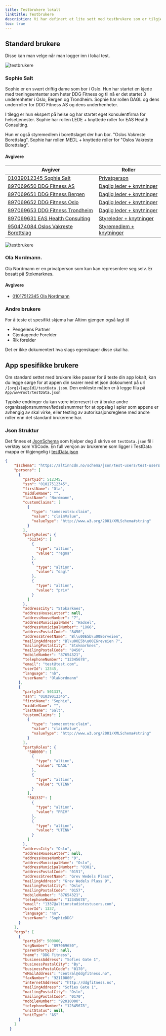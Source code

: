 ```yaml
---
title: Testbrukere lokalt
linktitle: Testbrukere
description: Vi har definert et lite sett med testbrukere som er tilgjengelig for lokal test.
toc: true
---
```


## Standard brukere
Disse kan man velge når man logger inn i lokal test.

![testbrukere](userselection.png "Valg av testbrukere")

### Sophie Salt
Sophie er en svært driftig dame som bor i Oslo. Hun har startet en kjede med treningsententer som heter DDG Fitness og til nå er det startet 3 underenheter i Oslo, Bergen og Trondheim.
Sophie har rollen DAGL og dens underroller for DDG Fitness AS og dens underhenheter.

I tilegg er hun ekspert på helse og har startet eget konsulentfirma for helsetjenester. Sophie har rollen LEDE + knyttede roller for EAS Health Consulting.

Hun er også styremedlem i borettslaget der hun bor. "Oslos Vakreste Borettslag".  Sophie har rollen MEDL + knyttede roller for "Oslos Vakreste Borettslag".

#### Avgivere

| Avgiver                                                                                                                                         | Roller                                                                                                                                                          |
| ----------------------------------------------------------------------------------------------------------------------------------------------- | --------------------------------------------------------------------------------------------------------------------------------------------------------------- |
| [01039012345 Sophie Salt](https://github.com/Altinn/altinn-studio/blob/master/src/development/TestData/Register/Person/01039012345.json)        | [Privatperson](https://github.com/Altinn/altinn-studio/blob/master/src/development/TestData/authorization/roles/User_1337/party_1337/roles.json)                |
| [897069650 DDG Fitness AS](https://github.com/Altinn/altinn-studio/blob/master/src/development/TestData/Register/Org/897069650.json)            | [Daglig leder + knytninger](https://github.com/Altinn/altinn-studio/blob/master/src/development/TestData/authorization/roles/User_1337/party_500000/roles.json) |
| [897069651 DDG Fitness Bergen](https://github.com/Altinn/altinn-studio/blob/master/src/development/TestData/Register/Org/897069651.json)        | [Daglig leder + knytninger](https://github.com/Altinn/altinn-studio/blob/master/src/development/TestData/authorization/roles/User_1337/party_500001/roles.json) |
| [897069652 DDG Fitness Oslo](https://github.com/Altinn/altinn-studio/blob/master/src/development/TestData/Register/Org/897069652.json)          | [Daglig leder + knytninger](https://github.com/Altinn/altinn-studio/blob/master/src/development/TestData/authorization/roles/User_1337/party_500002/roles.json) |
| [897069653 DDG Fitness Trondheim](https://github.com/Altinn/altinn-studio/blob/master/src/development/TestData/Register/Org/897069653.json)     | [Daglig leder + knytninger](https://github.com/Altinn/altinn-studio/blob/master/src/development/TestData/authorization/roles/User_1337/party_500003/roles.json) |
| [897069631 EAS Health Consulting](https://github.com/Altinn/altinn-studio/blob/master/src/development/TestData/Register/Org/897069631.json)     | [Styreleder + knytninger](https://github.com/Altinn/altinn-studio/blob/master/src/development/TestData/authorization/roles/User_1337/party_500600/roles.json)   |
| [950474084 Oslos Vakreste Borettslag](https://github.com/Altinn/altinn-studio/blob/master/src/development/TestData/Register/Org/950474084.json) | [Styremedlem + knytninger](https://github.com/Altinn/altinn-studio/blob/master/src/development/TestData/authorization/roles/User_1337/party_500700/roles.json)  |

![testbrukere](selectparty.png "Avgiver valg Sophie Salt")

### Ola Nordmann. 
Ola Nordmann er en privatperson som kun kan representere seg selv. 
Er bosatt på Stokmarknes.


#### Avgivere
- [01017512345 Ola Nordmann](https://github.com/Altinn/altinn-studio/blob/master/src/development/TestData/Register/Person/01017512345.json)

### Andre brukere
For å teste et spesifikt skjema har Altinn gjengen også lagt til 
- Pengelens Partner
- Gjentagende Forelder
- Rik forelder

Det er ikke dokumentert hva slags egenskaper disse skal ha.

## App spesifikke brukere
Om standard settet med brukere ikke passer for å teste din app lokalt, kan du legge sørge for at appen din svarer med et
json dokoument på url `/[org]/[appId]/testData.json`. Den enkleste måten er å legge fila på `App/wwwroot/testData.json`

Typiske endringer du kan være interresert i er å bruke andre organisasjonsnummer/fødselsnummer for at oppslag i apier som
appene er avhengig av skal virke, eller testing av autorisasjonsreglene med andre roller enn det standard brukerene har.

### Json Struktur
Det finnes et [JsonSchema](https://altinncdn.no/schema/json/testUsers/testUsers.schema.v1.json) som hjelper deg å skrive
en `testData.json` fil i verktøy som VSCode. En full versjon av brukerene som ligger i TestData mappa er tilgjengelig i
[testData.json](testData.json)

```json
{
    "$schema": "https://altinncdn.no/schema/json/test-users/test-users.schema.v1.json",
    "persons": [
      {
        "partyId": 512345,
        "ssn": "01017512345",
        "firstName": "Ola",
        "middleName": "",
        "lastName": "Nordmann",
        "customClaims": [
          {
            "type": "some:extra:claim",
            "value": "claimValue",
            "valueType": "http://www.w3.org/2001/XMLSchema#string"
          }
        ],
        "partyRoles": {
          "512345": [
            {
              "type": "altinn",
              "value": "regna"
            },
            {
              "type": "altinn",
              "value": "dagl"
            },
            {
              "type": "altinn",
              "value": "priv"
            }
          ]
        },
        "addressCity": "Stokarknes",
        "addressHouseLetter": null,
        "addressHouseNumber": "7",
        "addressMunicipalName": "Hadsel",
        "addressMunicipalNumber": "1866",
        "addressPostalCode": "8450",
        "addressStreetName": "Bl\u00E5b\u00E6rveien",
        "mailingAddress": "Bl\u00E5b\u00E6reveien 7",
        "mailingPostalCity": "Stokmarknes",
        "mailingPostalCode": "8450",
        "mobileNumber": "87654321",
        "telephoneNumber": "12345678",
        "email": "test@test.com",
        "userId": 12345,
        "language": "nb",
        "userName": "OlaNordmann"
      },
      {
        "partyId": 501337,
        "ssn": "01039012345",
        "firstName": "Sophie",
        "middleName": "",
        "lastName": "Salt",
        "customClaims": [
          {
            "type": "some:extra:claim",
            "value": "claimValue",
            "valueType": "http://www.w3.org/2001/XMLSchema#string"
          }
        ],
        "partyRoles": {
          "500000": [
            {
              "type": "altinn",
              "value": "DAGL"
            },
            {
              "type": "altinn",
              "value": "UTINN"
            }
          ],
          "501337": [
            {
              "type": "altinn",
              "value": "PRIV"
            },
            {
              "type": "altinn",
              "value": "UTINN"
            }
          ]
        },
        "addressCity": "Oslo",
        "addressHouseLetter": null,
        "addressHouseNumber": "9",
        "addressMunicipalName": "Oslo",
        "addressMunicipalNumber": "0301",
        "addressPostalCode": "0151",
        "addressStreetName": "Grev Wedels Plass",
        "mailingAddress": "Grev Wedels Plass 9",
        "mailingPostalCity": "Oslo",
        "mailingPostalCode": "0157",
        "mobileNumber": "87654321",
        "telephoneNumber": "12345678",
        "email": "1337@altinnstudiotestusers.com",
        "userId": 1337,
        "language": "nn",
        "userName": "SophieDDG"
      }
    ],
    "orgs": [
      {
        "partyId": 500000,
        "orgNumber": "897069650",
        "parentPartyId": null,
        "name": "DDG Fitness",
        "businessAddress": "Sofies Gate 1",
        "businessPostalCity": "By",
        "businessPostalCode": "0170",
        "eMailAddress": "central@ddgfitness.no",
        "faxNumber": "92110000",
        "internetAddress": "http://ddgfitness.no",
        "mailingAddress": "Sofies Gate 1",
        "mailingPostalCity": "Oslo",
        "mailingPostalCode": "0170",
        "mobileNumber": "92010000",
        "telephoneNumber": "12345678",
        "unitStatus": null,
        "unitType": "AS"
      }
    ]
  }
```